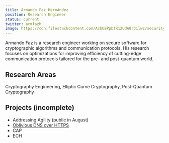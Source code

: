 ```yaml
---
title: Armando Faz Hernández
position: Research Engineer
status: current
twitter: armfazh
image: https://cdn.filestackcontent.com/AchUBPpbtR12UdA8r3ilwz/security=policy:eyJleHBpcnkiOjIyNTEyMjg0NzIsImNhbGwiOlsicmVhZCIsImNvbnZlcnQiXSwiaGFuZGxlIjoiVGQ1VFdTcW9SemN3T1dlZmx4bE0ifQ==,signature:5a4ad74ae4d88d819778dafa6a5be5216b655fd403d0e82ce7a0baef5b382e1f/cache=expiry:max/resize=w:600,h:600,fit:crop,align:faces/rotate=d:exif/Td5TWSqoRzcwOWeflxlM
---
```

Armando Faz is a research engineer working on secure software for cryptographic algorithms and communication protocols. His research focuses on optimizations for improving efficiency of cutting-edge communication protocols tailored for the pre- and post-quantum world.

## Research Areas 
Cryptography Engineering, Elliptic Curve Cryptography, Post-Quantum Cryptography

## Projects (incomplete)
* Addressing Agility (public in August)
* [Oblivious DNS over HTTPS](/docs/odns)
* CAP
* ECH


